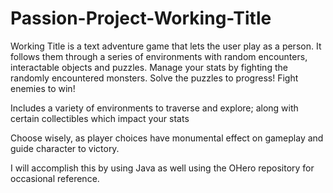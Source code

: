 # Passion-Project-Working-Title

Working Title is a text adventure game that lets the user play as a person. It follows them through a series of environments with random encounters, interactable objects and puzzles. Manage your stats by fighting the randomly encountered monsters. Solve the puzzles to progress! Fight enemies to win!

Includes a variety of environments to traverse and explore; along with certain collectibles which impact your stats

Choose wisely, as player choices have monumental effect on gameplay and guide character to victory.

I will accomplish this by using Java as well using the OHero repository for occasional reference.
